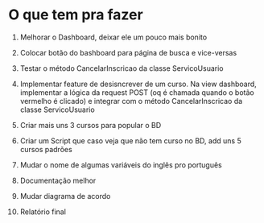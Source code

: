 # O que tem pra fazer

1) Melhorar o Dashboard, deixar ele um pouco mais bonito

2) Colocar botão do bashboard para página de busca e vice-versas

3) Testar o método CancelarInscricao da classe ServicoUsuario

4) Implementar feature de desisncrever de um curso. Na view dashboard, implementar a lógica da request POST (oq é chamada quando o botão vermelho é clicado) e integrar com o método CancelarInscricao da classe ServicoUsuario

5) Criar mais uns 3 cursos para popular o BD

6) Criar um Script que caso veja que não tem curso no BD, add uns 5 cursos padrões

7) Mudar o nome de algumas variáveis do inglês pro português

8) Documentação melhor

9) Mudar diagrama de acordo

10) Relatório final



